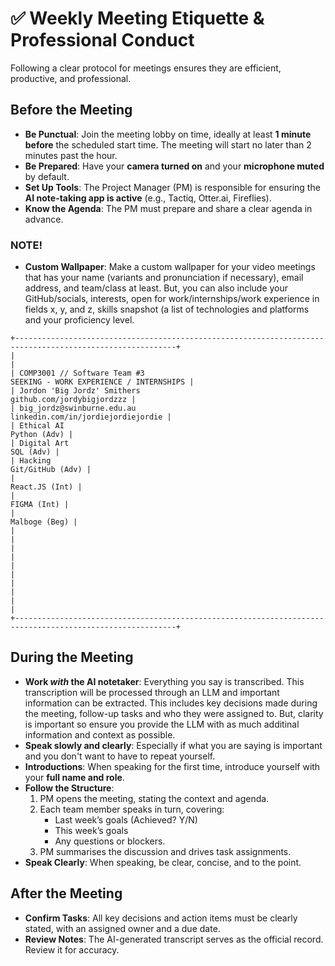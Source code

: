 # ✅ Weekly Meeting Etiquette & Professional Conduct

Following a clear protocol for meetings ensures they are efficient, productive, and professional.

## Before the Meeting
-   **Be Punctual**: Join the meeting lobby on time, ideally at least **1 minute before** the scheduled start time. The meeting will start no later than 2 minutes past the hour.
-   **Be Prepared**: Have your **camera turned on** and your **microphone muted** by default.
-   **Set Up Tools**: The Project Manager (PM) is responsible for ensuring the **AI note-taking app is active** (e.g., Tactiq, Otter.ai, Fireflies).
-   **Know the Agenda**: The PM must prepare and share a clear agenda in advance.

### NOTE!
-   **Custom Wallpaper**: Make a custom wallpaper for your video meetings that has your name (variants and pronunciation if necessary), email address, and team/class at least. But, you can also include your GitHub/socials, interests, open for work/internships/work experience in fields x, y, and z, skills snapshot (a list of technologies and platforms and your proficiency level.

```ASCII
+----------------------------------------------------------------------------------------------------------+
|                                                                                                          |
| COMP3001 // Software Team #3                                     SEEKING - WORK EXPERIENCE / INTERNSHIPS |
| Jordon 'Big Jordz' Smithers                                                   github.com/jordybigjordzzz |
| big_jordz@swinburne.edu.au                                            linkedin.com/in/jordiejordiejordie |
| Ethical AI                                                                                  Python (Adv) |
| Digital Art                                                                                    SQL (Adv) |
| Hacking                                                                                 Git/GitHub (Adv) |
|                                                                                           React.JS (Int) |
|                                                                                              FIGMA (Int) |
|                                                                                            Malboge (Beg) |
|                                                                                                          |
|                                                                                                          |
|                                                                                                          |
|                                                                                                          |
|                                                                                                          |
+----------------------------------------------------------------------------------------------------------+
```

## During the Meeting
-   **Work *with* the AI notetaker**: Everything you say is transcribed. This transcription will be processed through an LLM and important information can be extracted. This includes key decisions made during the meeting, follow-up tasks and who they were assigned to. But, clarity is important so ensure you provide the LLM with as much additinal information and context as possible. 
-   **Speak slowly and clearly**: Especially if what you are saying is important and you don't want to have to repeat yourself. 
-   **Introductions**: When speaking for the first time, introduce yourself with your **full name and role**.
-   **Follow the Structure**:
    1.  PM opens the meeting, stating the context and agenda.
    2.  Each team member speaks in turn, covering:
        -   Last week’s goals (Achieved? Y/N)
        -   This week’s goals
        -   Any questions or blockers.
    3.  PM summarises the discussion and drives task assignments.
-   **Speak Clearly**: When speaking, be clear, concise, and to the point.

## After the Meeting
-   **Confirm Tasks**: All key decisions and action items must be clearly stated, with an assigned owner and a due date.
-   **Review Notes**: The AI-generated transcript serves as the official record. Review it for accuracy.
